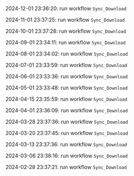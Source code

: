 2024-12-01 23:36:20: run workflow `Sync_Download` 

2024-11-01 23:37:25: run workflow `Sync_Download` 

2024-10-01 23:37:28: run workflow `Sync_Download` 

2024-09-01 23:34:11: run workflow `Sync_Download` 

2024-08-01 23:34:02: run workflow `Sync_Download` 

2024-07-01 23:33:59: run workflow `Sync_Download` 

2024-06-01 23:33:36: run workflow `Sync_Download` 

2024-05-01 23:33:48: run workflow `Sync_Download` 

2024-04-15 23:35:59: run workflow `Sync_Download` 

2024-04-01 23:36:09: run workflow `Sync_Download` 

2024-03-28 23:37:36: run workflow `Sync_Download` 

2024-03-20 23:37:45: run workflow `Sync_Download` 

2024-03-13 23:37:36: run workflow `Sync_Download` 

2024-03-06 23:38:16: run workflow `Sync_Download` 

2024-02-28 23:37:21: run workflow `Sync_Download` 


